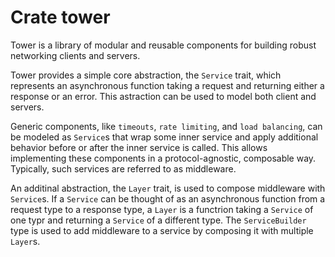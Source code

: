 # Crate tower

Tower is a library of modular and reusable components for building robust networking clients and servers.

Tower provides a simple core abstraction, the `Service` trait, which represents an asynchronous function taking a request and returning either a response or an error. This astraction can be used to model both client and servers.

Generic components, like `timeouts`, `rate limiting`, and `load balancing`, can be modeled as `Service`s that wrap some inner service and apply additional behavior before or after the inner service is called. This allows implementing these components in a protocol-agnostic, composable way. Typically, such services are referred to as middleware.

An additinal abstraction, the `Layer` trait, is used to compose middleware with `Service`s. If a `Service` can be thought of as an asynchronous function from a request type to a response type, a `Layer` is a functrion taking a `Service` of one typr and returning a `Service` of a different type. The `ServiceBuilder` type is used to add middleware to a service by composing it with multiple `Layer`s.
